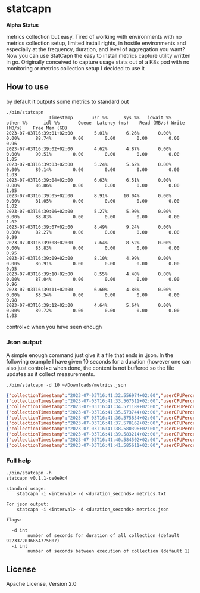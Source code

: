 # statcapn

**Alpha Status**

metrics collection but easy. Tired of working with environments with no metrics collection setup, limited install rights, in hostile environments and especially at the frequency, duration, and level of aggregation you want? Now you can use StatCapn the easy to install metrics capture utility written in go. Originally conceived to capture usage stats out of a K8s pod with no monitoring or metrics collection setup I decided to use it


## How to use

by default it outputs some metrics to standard out

```
./bin/statcapn
                Timestamp	    usr %%	    sys %%	 iowait %%	  other %%	    idl %%	     Queue	Latency (ms)	Read (MB/s)	Write (MB/s)	Free Mem (GB)
2023-07-03T16:39:01+02:00	     5.01%	     6.26%	     0.00%	     0.00%	    88.74%	      0.00	      0.00	      0.00	      0.00	      0.96
2023-07-03T16:39:02+02:00	     4.62%	     4.87%	     0.00%	     0.00%	    90.51%	      0.00	      0.00	      0.00	      0.00	      1.05
2023-07-03T16:39:03+02:00	     5.24%	     5.62%	     0.00%	     0.00%	    89.14%	      0.00	      0.00	      0.00	      0.00	      1.03
2023-07-03T16:39:04+02:00	     6.63%	     6.51%	     0.00%	     0.00%	    86.86%	      0.00	      0.00	      0.00	      0.00	      1.05
2023-07-03T16:39:05+02:00	     8.91%	    10.04%	     0.00%	     0.00%	    81.05%	      0.00	      0.00	      0.00	      0.00	      1.02
2023-07-03T16:39:06+02:00	     5.27%	     5.90%	     0.00%	     0.00%	    88.83%	      0.00	      0.00	      0.00	      0.00	      1.02
2023-07-03T16:39:07+02:00	     8.49%	     9.24%	     0.00%	     0.00%	    82.27%	      0.00	      0.00	      0.00	      0.00	      0.99
2023-07-03T16:39:08+02:00	     7.64%	     8.52%	     0.00%	     0.00%	    83.83%	      0.00	      0.00	      0.00	      0.00	      0.95
2023-07-03T16:39:09+02:00	     8.10%	     4.99%	     0.00%	     0.00%	    86.91%	      0.00	      0.00	      0.00	      0.00	      0.95
2023-07-03T16:39:10+02:00	     8.55%	     4.40%	     0.00%	     0.00%	    87.04%	      0.00	      0.00	      0.00	      0.00	      0.96
2023-07-03T16:39:11+02:00	     6.60%	     4.86%	     0.00%	     0.00%	    88.54%	      0.00	      0.00	      0.00	      0.00	      0.98
2023-07-03T16:39:12+02:00	     4.64%	     5.64%	     0.00%	     0.00%	    89.72%	      0.00	      0.00	      0.00	      0.00	      1.03
```
control+c when you have seen enough

### Json output

A simple enough command just give it a file that ends in .json. In the following example I have given 10 seconds for a duration (however one can also just control+c when done, the content is not buffered so the file updates as it collect measurements.

```./bin/statcapn -d 10 ~/Downloads/metrics.json```

```json
{"collectionTimestamp":"2023-07-03T16:41:32.556974+02:00","userCPUPercent":5.53,"systmeCPUPercent":8.29,"idleCPUPercent":86.18,"niceCPUPercent":0,"ioWaitCPUPercent":0,"irqCPUPercent":0,"softIRQCPUPercent":0,"stealCPUPercent":0,"guestCPUPercent":0,"guestCPUNicePercent":0,"queueDepth":0,"diskLatency":0,"readBytes":0,"writeBytes":0,"freeRAMMB":973,"cachedRAMMB":0}
{"collectionTimestamp":"2023-07-03T16:41:33.567511+02:00","userCPUPercent":6.72,"systmeCPUPercent":7.96,"idleCPUPercent":85.32,"niceCPUPercent":0,"ioWaitCPUPercent":0,"irqCPUPercent":0,"softIRQCPUPercent":0,"stealCPUPercent":0,"guestCPUPercent":0,"guestCPUNicePercent":0,"queueDepth":0,"diskLatency":0,"readBytes":0,"writeBytes":0,"freeRAMMB":946,"cachedRAMMB":0}
{"collectionTimestamp":"2023-07-03T16:41:34.571189+02:00","userCPUPercent":8.89,"systmeCPUPercent":8.14,"idleCPUPercent":82.98,"niceCPUPercent":0,"ioWaitCPUPercent":0,"irqCPUPercent":0,"softIRQCPUPercent":0,"stealCPUPercent":0,"guestCPUPercent":0,"guestCPUNicePercent":0,"queueDepth":0,"diskLatency":0,"readBytes":0,"writeBytes":0,"freeRAMMB":963,"cachedRAMMB":0}
{"collectionTimestamp":"2023-07-03T16:41:35.573744+02:00","userCPUPercent":13,"systmeCPUPercent":19.12,"idleCPUPercent":67.88,"niceCPUPercent":0,"ioWaitCPUPercent":0,"irqCPUPercent":0,"softIRQCPUPercent":0,"stealCPUPercent":0,"guestCPUPercent":0,"guestCPUNicePercent":0,"queueDepth":0,"diskLatency":0,"readBytes":0,"writeBytes":0,"freeRAMMB":875,"cachedRAMMB":0}
{"collectionTimestamp":"2023-07-03T16:41:36.575854+02:00","userCPUPercent":9.49,"systmeCPUPercent":8.61,"idleCPUPercent":81.9,"niceCPUPercent":0,"ioWaitCPUPercent":0,"irqCPUPercent":0,"softIRQCPUPercent":0,"stealCPUPercent":0,"guestCPUPercent":0,"guestCPUNicePercent":0,"queueDepth":0,"diskLatency":0,"readBytes":0,"writeBytes":0,"freeRAMMB":936,"cachedRAMMB":0}
{"collectionTimestamp":"2023-07-03T16:41:37.578162+02:00","userCPUPercent":6.88,"systmeCPUPercent":8.76,"idleCPUPercent":84.36,"niceCPUPercent":0,"ioWaitCPUPercent":0,"irqCPUPercent":0,"softIRQCPUPercent":0,"stealCPUPercent":0,"guestCPUPercent":0,"guestCPUNicePercent":0,"queueDepth":0,"diskLatency":0,"readBytes":0,"writeBytes":0,"freeRAMMB":986,"cachedRAMMB":0}
{"collectionTimestamp":"2023-07-03T16:41:38.580396+02:00","userCPUPercent":5.24,"systmeCPUPercent":4.49,"idleCPUPercent":90.26,"niceCPUPercent":0,"ioWaitCPUPercent":0,"irqCPUPercent":0,"softIRQCPUPercent":0,"stealCPUPercent":0,"guestCPUPercent":0,"guestCPUNicePercent":0,"queueDepth":0,"diskLatency":0,"readBytes":0,"writeBytes":0,"freeRAMMB":1012,"cachedRAMMB":0}
{"collectionTimestamp":"2023-07-03T16:41:39.583214+02:00","userCPUPercent":6.63,"systmeCPUPercent":5.51,"idleCPUPercent":87.86,"niceCPUPercent":0,"ioWaitCPUPercent":0,"irqCPUPercent":0,"softIRQCPUPercent":0,"stealCPUPercent":0,"guestCPUPercent":0,"guestCPUNicePercent":0,"queueDepth":0,"diskLatency":0,"readBytes":0,"writeBytes":0,"freeRAMMB":1029,"cachedRAMMB":0}
{"collectionTimestamp":"2023-07-03T16:41:40.584502+02:00","userCPUPercent":8.52,"systmeCPUPercent":5.14,"idleCPUPercent":86.34,"niceCPUPercent":0,"ioWaitCPUPercent":0,"irqCPUPercent":0,"softIRQCPUPercent":0,"stealCPUPercent":0,"guestCPUPercent":0,"guestCPUNicePercent":0,"queueDepth":0,"diskLatency":0,"readBytes":0,"writeBytes":0,"freeRAMMB":1038,"cachedRAMMB":0}
{"collectionTimestamp":"2023-07-03T16:41:41.585611+02:00","userCPUPercent":12.42,"systmeCPUPercent":4.89,"idleCPUPercent":82.69,"niceCPUPercent":0,"ioWaitCPUPercent":0,"irqCPUPercent":0,"softIRQCPUPercent":0,"stealCPUPercent":0,"guestCPUPercent":0,"guestCPUNicePercent":0,"queueDepth":0,"diskLatency":0,"readBytes":0,"writeBytes":0,"freeRAMMB":1069,"cachedRAMMB":0}
```

### Full help

```
./bin/statcapn -h
statcapn v0.1.1-ce0e9c4

standard usage:
	statcapn -i <interval> -d <duration_seconds> metrics.txt

For json output:
	statcapn -i <interval> -d <duration_seconds> metrics.json

flags:

  -d int
    	number of seconds for duration of all collection (default 9223372036854775807)
  -i int
    	number of seconds between execution of collection (default 1)
```

## License

Apache License, Version 2.0

